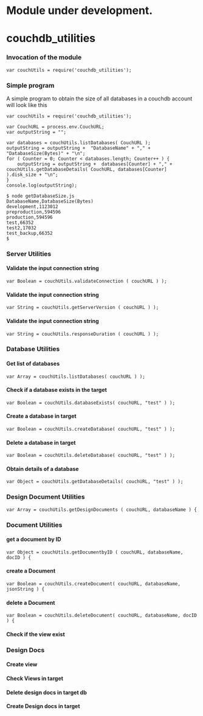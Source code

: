 # Module under development.

# couchdb_utilities

### Invocation of the module
```
var couchUtils = require('couchdb_utilities');
```

### Simple program
A simple program to obtain the size of all databases in a couchdb account will look like this
```
var couchUtils = require('couchdb_utilities');

var CouchURL = process.env.CouchURL;
var outputString = "";

var databases = couchUtils.listDatabases( CouchURL );
outputString = outputString +  "DatabaseName" + "," + "DatabaseSize(Bytes)" + "\n";
for ( Counter = 0; Counter < databases.length; Counter++ ) {
    outputString = outputString +  databases[Counter] + "," + couchUtils.getDatabaseDetails( CouchURL, databases[Counter] ).disk_size + "\n";
}
console.log(outputString);

$ node getDatabaseSize.js 
DatabaseName,DatabaseSize(Bytes)
development,1123012
preproduction,594596
production,594596
test,66352
test2,17032
test_backup,66352
$
```

### Server Utilities
#### Validate the input connection string
```
var Boolean = couchUtils.validateConnection ( couchURL ) );
```
#### Validate the input connection string
```
var String = couchUtils.getServerVersion ( couchURL ) );
```
#### Validate the input connection string
```
var String = couchUtils.responseDuration ( couchURL ) );
```

### Database Utilities
#### Get list of databases
```
var Array = couchUtils.listDatabases( couchURL ) );
```
#### Check if a database exists in the target
```
var Boolean = couchUtils.databaseExists( couchURL, "test" ) );
```
#### Create a database in target
```
var Boolean = couchUtils.createDatabase( couchURL, "test" ) );
```
#### Delete a database in target
```
var Boolean = couchUtils.deleteDatabase( couchURL, "test" ) );
```
#### Obtain details of a database
```
var Object = couchUtils.getDatabaseDetails( couchURL, "test" ) );
```

### Design Document Utilities
```
var Array = couchUtils.getDesignDocuments ( couchURL, databaseName ) {
```

### Document Utilities
#### get a document by ID
```
var Object = couchUtils.getDocumentbyID ( couchURL, databaseName, docID ) {
```
#### create a Document
```
var Boolean = couchUtils.createDocument( couchURL, databaseName, jsonString ) {
```
#### delete a Document
```
var Boolean = couchUtils.deleteDocument( couchURL, databaseName, docID ) {
```


#### Check if the view exist
### Design Docs
#### Create view

#### Check Views in target
#### Delete design docs in target db
#### Create Design docs in target
